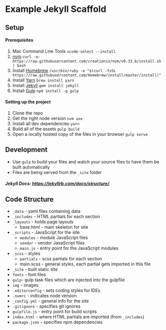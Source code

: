 # Example Jekyll Scaffold

## Setup

#### Prerequisites
1. Mac Command Line Tools `xcode-select --install`
2. [nvm](https://github.com/creationix/nvm) `curl -o- https://raw.githubusercontent.com/creationix/nvm/v0.33.8/install.sh | bash`
3. Install [Homebrew](https://brew.sh/) `/usr/bin/ruby -e "$(curl -fsSL https://raw.githubusercontent.com/Homebrew/install/master/install)"`
4. Install [Yarn](https://yarnpkg.com/) `brew install yarn`
5. Install [Jekyll](http://jekyllrb.com/) `gem install jekyll`
6. Install [Gulp](http://gulpjs.com/) `npm install -g gulp`

#### Setting up the project
1. Clone the repo
2. Get the right node version `nvm use`
3. Install all dev dependencies `yarn`
4. Build all of the assets `gulp build`
5. Open a locally hosted copy of the files in your browser `gulp serve`

## Development
- Use `gulp` to build your files and watch your source files to have them be built automatically
- Files are being served from the `_site` folder

##### Jekyll Docs: https://jekyllrb.com/docs/structure/

## Code Structure

* `_data` - yaml files containing data
* `_includes` - HTML partials for each section
* `_layouts` - holds page layouts
  * base.html - main skeleton for site
* `_scripts` - JavaScript for the site
  * `modules` - module JavaScript files
  * `vendor` - vendor JavaScript files
  * `main.js` - entry point for the JavaScript modules
* `_scss` - styles
  * `partials` - scss partials for each section
  * main.scss - general styles, each partial gets imported in this file
* `_site` - built static site
* `fonts` - font files
* `gulp`- gulp task files which are injected into the gulpfile
* `img` - images
* `.editorconfig` - sets coding styles for IDEs
* `.nvmrc` - indicates node version
* `_config.yml` - general info for the site
* `.gitignore` - specifies git ignores
* `gulpfile.js` - entry point for build scripts
* `index.html` - where HTML partials are imported (from `_includes`)
* `package.json` - specifies npm dependencies
